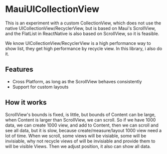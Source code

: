 # MauiUICollectionView
This is an experiment with a custom CollectionView, which does not use the native UICollectionView/RecyclerView, but is based on Maui's ScrollView, and the FlatList in ReactNative is also based on ScrollView, so it is feasible.

We know UICollectionView/RecyclerView is a high performance way to show list, they get high performance by recycle view. In this library, i also do it.

## Features
- Cross Platform, as long as the ScrollView behaves consistently
- Support for custom layouts

## How it works
ScrollView's bounds is fixed, is little, but bounds of Content can be large, when Content is larger than ScrollView, we can scroll. So if we have 1000 data, we can create 1000 view, and add to Content, then we can scroll and see all data, but it is slow, because create/measure/layout 1000 view need a lot of time. 
When we scroll, some views will be visiable, some will be invisiable, why not recycle views of will be invisiable and provide them to will be visible Views. Then we adjust position, it also can show all data.
